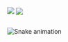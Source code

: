 
<div>
<img align="top" widht="47%" src="https://github-readme-stats.vercel.app/api?username=Marcos-Auguusto&show_icons=true&theme=react" />
<img align="center" widht="47%" src="https://github-readme-stats.vercel.app/api/top-langs/?username=Marcos-Auguusto&layout=compact&theme=react"/>

</div>                                          


##

![Snake animation](https://github.com/Marcos-Auguusto/Marcos-Auguusto/blob/output/github-contribution-grid-snake.svg)

